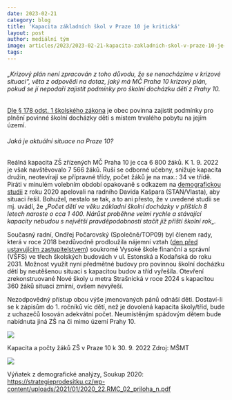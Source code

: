 ```yaml
---
date: 2023-02-21
category: blog
title: 'Kapacita základních škol v Praze 10 je kritická'
layout: post
author: mediální tým
image: articles/2023/2023-02-21-kapacita-zakladnich-skol-v-praze-10-je-kriticka.jpg
tags:
---
```



###### „Krizový plán není zpracován z toho důvodu, že se nenacházíme v krizové situaci“, věta z odpovědi na dotaz, jaký má MČ Praha 10 krizový plán, pokud se jí nepodaří zajistit podmínky pro školní docházku dětí z Prahy 10.

[Dle § 178 odst. 1 školského zákona](http://zakony.centrum.cz/skolsky-zakon/cast-17-paragraf-178)  je obec povinna zajistit podmínky pro plnění povinné školní docházky dětí s místem trvalého pobytu na jejím území.

###### Jaká je aktuální situace na Praze 10?

Reálná kapacita ZŠ zřízených MČ Praha 10 je cca 6 800 žáků. K 1. 9. 2022 je však navštěvovalo 7 566 žáků. Ruší se odborné učebny, snižuje kapacita družin, neotevírají se přípravné třídy, počet žáků je na max.: 34 ve třídě. Piráti v minulém volebním období opakovaně s odkazem na [demografickou studii](https://strategieprodesitku.cz/wp-content/uploads/2021/01/2020_22.RMC_02_priloha_n.pdf)  z roku 2020 apelovali na radního Davida Kašpara (STAN/Vlasta), aby situaci řešil. Bohužel, nestalo se tak, a to ani přesto, že v uvedené studii se mj. uvádí, že „_Počet dětí ve věku základní školní docházky v příštích 8 letech naroste o cca 1 400. Nárůst proběhne velmi rychle a stávající kapacity nebudou s největší pravděpodobností stačit již příští školní rok_„.

Současný radní, Ondřej Počarovský (Společně/TOP09) byl členem rady, která v roce 2018 bezdůvodně prodloužila nájemní vztah ([den před ustavujícím zastupitelstvem](https://pirati10.cz/tag/vsfs/)) soukromé Vysoké škole finanční a správní (VŠFS) ve třech školských budovách v ul. Estonská a Kodaňská do roku 2031. Možnost využít nyní předmětné budovy pro povinnou školní docházku dětí by neutěšenou situaci s kapacitou budov a tříd vyřešila. Otevření zrekonstruované Nové školy u metra Strašnická v roce 2024 s kapacitou 360 žáků situaci zmírní, ovšem nevyřeší.

Nezodpovědný přístup obou výše jmenovaných pánů odnáší děti. Dostaví-li se k zápisům do 1. ročníků víc dětí, než je dovolená kapacita školy/tříd, bude z uchazečů losován adekvátní počet. Neumístěným spádovým dětem bude nabídnuta jiná ZŠ na či mimo území Prahy 10.

![](https://pirati10.cz/wp-content/uploads/2023/02/Naplnenost-ZS.png)

Kapacita a počty žáků ZŠ v Praze 10 k 30. 9. 2022 Zdroj: MŠMT

![](https://pirati10.cz/wp-content/uploads/2023/02/Poctyzaku.png)

Výňatek z demografické analýzy, Soukup 2020: https://strategieprodesitku.cz/wp-content/uploads/2021/01/2020_22.RMC_02_priloha_n.pdf
